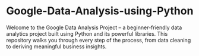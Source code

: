 # Google-Data-Analysis-using-Python
Welcome to the Google Data Analysis Project – a beginner-friendly data analytics project built using Python and its powerful libraries. This repository walks you through every step of the process, from data cleaning to deriving meaningful business insights.
